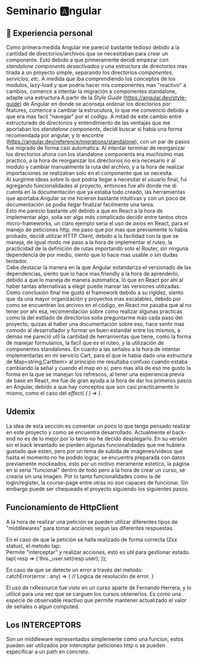 # Seminario 🅰️ngular

## 🔎 Experiencia personal
Como primera medida Angular me pareció bastante tedioso debido a la cantidad de directorios/archivos que se necesitaban para crear un componente. Esto debido a que primeramente decidi empezar con *standalone components desactivados* y una estructura de directorios mas tirada a un proyecto simple, separando los directorios *componentes, servicios, etc*. A medida que iba comprendiendo los conceptos de los modulos, lazy-load y que podria hacer mis componentes mas "reactivo" a cambios, comence a intentar la migración a componentes standalone, adapte una estructura  A partir de la *Style Guide* (https://angular.dev/style-guide) de Angular en donde se aconseja ordenar los directorios por features, comence a cambiar la estrucutura, lo que me convenció debido a que era mas facil "navegar" por el codigo. A mitad de este cambio entre estructurado de directorios y entendimiento de las ventajas que me aportaban los *standalone components*, decidí buscar si habia una forma recomendada por angular, y lo encontre (https://angular.dev/reference/migrations/standalone), con un par de pasos fue migrado de forma casi automatica. Al intentar terminar de reorganizar los directorios ahora con los standalone components era muchisimo mas practico, a la hora de reorganizar los directorios no era necesario ir al modulo y cambiar manualmente la ruta del archivo, y a la hora de realizar importaciones se realizaban solo en el componente que se necesita.  
Al surgirme ideas sobre lo que podria llegar a necesitar el usuario final, fui agregando funcionalidades al proyecto, entonces fue ahi donde me di cuenta en la documentación que ya estaba todo creado, las herramientas que aportaba Angular se me hicieron bastante intuitivas y con un poco de documentación se podia llegar finalizar facilmente una tarea.  
Esto me parecio bastante utíl debido a que en React a la hora de implementar algo, solia ser algo más complicado decidir entre tantos otros micro-frameworks, un claro ejemplo seria el uso de *axios* en React, para el manejo de peticiones http, me paso que por mas que previamente lo habia probado, decidi utilizar HTTP Client, debido a la facilidad con la que se maneja, de igual modo me paso a la hora de implementar el *ruteo*, la practicidad de la definición de rutas importando solo el Router, sin ninguna dependencia de por medio, siento que lo hace mas usable o sin dudas tentador.  
Cabe destacar la manera en la que Angular estandariza el versionado de las dependencias, siento que lo hace mas friendly a la hora de aprenderlo, debido a que lo maneja de manera automatica, lo que en React por ahi al haber tantas alternativas a elegir puede marear las versiones utilizadas.  
Como conclusión final me gustó el framework debido a su rigidez, siento que da una mayor organización y proyectos mas escalables, debido por como se encuentran los arcivos en el código, en React me pasaba que al no tener por ahi esa, recomendación sobre como realizar algunas practicas como la del estilado de directorios solia preguntarme más cada paso del proyecto, quizas al haber una documentación sobre eso, hace sentir mas comodo al desarrollador y formar un buen estandar entre los mismos, a demás me pareció utíl la cantidad de herramientas que tiene, como la forma de manejar formularios, la facil que es el ruteo, y la utilización de componentes standalones. En cuanto a las señales a la hora de intentar implementarlas en mi servicio Cart, para el que le habia dado una estructura de Map<string,CartItem> al principio me resultaba confuso cuando estaba cambiando la señal y cuando el map en si, pero mas allá de eso me gusto la forma en la que se manejan los refrescos, al tener una experiencia previa de base en React, me fue de gran ayuda a la hora de dar los primeros pasos en Angular, debido a que hay conceptos que son casi practicamente lo mismo, como el caso del *effect( ( ) => )*.

## Udemix
La idea de esta sección es comentar un poco lo que tengo pensado realizar en este proyecto y como se encuentra desarrollado. Actualmente el back-end no es de lo mejor por lo tanto no he decido desplegarlo. En su versión sin el back levantado se pierden algunas funcionalidades que me hubiera gustado que esten, pero por un tema de subida de imagenes/videos que hasta el momento no he podido lograr, se encuentra preparada con datos previamente mockeados, esto por un motivo meramente estetico, la página en si seria "funcional" dentro de todo pero a la hora de crear un curso, se crearia sin una imagen. Por lo tanto funcionalidades como la de login/register, la course-page entre otras no son capaces de funcionar. Sin embargo puede ser chequeado el proyecto siguiendo los siguientes pasos.

## Funcionamiento de HttpClient

A la hora de realizar una petición se pueden utilizar diferentes tipos de "middlewares" para tomar acciones segun las 
diferentes respuestas.

En el caso de que la petición se halla realizado de forma correcta (2xx status), el metodo tap:  
Permite "interceptar" y realizar acciones, esto es util para gestionar estado.  
tap( resp => {
    this._user.set(resp.user);
});  

En caso de que se detecte un error a través del metodo:  
catchError(error : any) => {
    // Logica de resolución de error.
}

El uso de rxResource fue visto en un curso aparte de Fernando Herrera, y lo utilicé para una vez que se carguen los cursos obtenerlos. Es como una especie de observable reactivo que permite mantener actualizado el valor de señales o algun computed.


## Los INTERCEPTORS

Son un middleware representados simplemente como una funcion, estos pueden ser utilizados por interceptar peticiones http o se pueden especificar a un path en concreto.  

<!-- Lo que antes en React lo hacia consumiendo el status del store aca lo hago a través del interceptor, 
permitiendo o no el acceso a la ruta  -->